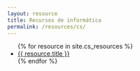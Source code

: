 ```yaml
---
layout: resource
title: Recursos de informática
permalink: /resources/cs/
---
```


<ul>
{% for resource in site.cs_resources %}
    <li><a href="{{ site.baseurl }}{{ resource.url }}">{{ resource.title }}</a></li>
{% endfor %}
</ul>
